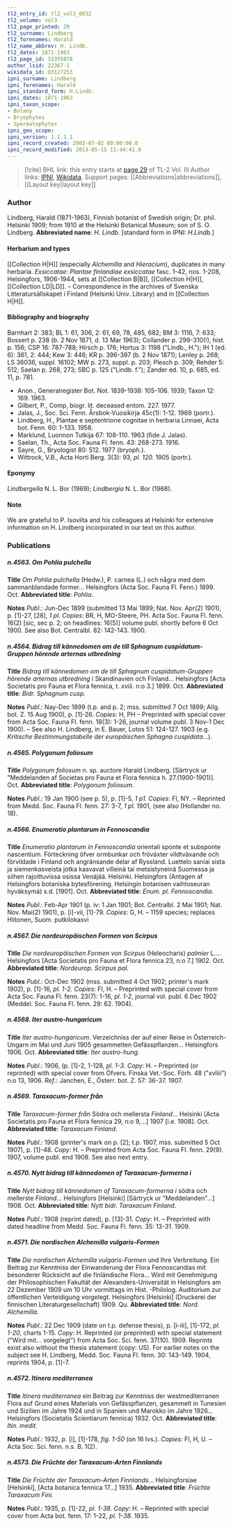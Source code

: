```yaml
---
tl2_entry_id: tl2_vol3_0032
tl2_volume: vol3
tl2_page_printed: 29
tl2_surname: Lindberg
tl2_forenames: Harald
tl2_name_abbrev: H. Lindb.
tl2_dates: 1871-1963
tl2_page_id: 33355078
author_lsid: 22367-1
wikidata_id: Q3127253
ipni_surname: Lindberg
ipni_forenames: Harald
ipni_standard_form: H.Lindb.
ipni_dates: 1871-1963
ipni_taxon_scope: 
- Botany
- Bryophytes
- Spermatophytes
ipni_geo_scope: 
ipni_version: 1.1.1.1
ipni_record_created: 2003-07-02 00:00:00.0
ipni_record_modified: 2013-05-15 11:44:41.0
---
```


> [!cite] BHL link: this entry starts at [page 29](https://www.biodiversitylibrary.org/page/33355078) of TL-2 Vol. III
> Author links: [IPNI](https://www.ipni.org/a/22367-1), [Wikidata](https://www.wikidata.org/wiki/Q3127253). Support pages: [[Abbreviations|abbreviations]], [[Layout key|layout key]]

### Author

Lindberg, Harald (1871-1963), Finnish botanist of Swedish origin; Dr. phil. Helsinki 1909; from 1910 at the Helsinki Botanical Museum; son of S. O. Lindberg. 
**Abbreviated name**: *H. Lindb.* \[standard form in IPNI: *H.Lindb.*\]

#### Herbarium and types

[[Collection H|H]] (especially *Alchemilla* and *Hieracium*), duplicates in many herbaria.
*Exsiccatae*: *Plantae finlandiae exsiccatae* fasc. 1-42, nos. 1-208, Helsingfors, 1906-1944, sets at [[Collection B|B]], [[Collection H|H]], [[Collection LD|LD]]. – Correspondence in the archives of Svenska Litteratursällskapet i Finland (Helsinki Univ. Library) and in [[Collection H|H]].

#### Bibliography and biography

Barnhart 2: 383; BL 1: 61, 306, 2: 61, 69, 78, 485, 682; BM 3: 1116, 7: 633; Bossert p. 238 (b. 2 Nov 1871, d. 13 Mar 1963); Collander p. 299-310(!), hist. p. 156; CSP 16: 787-788; Hirsch p. 176; Hortus 3: 1198 ("Lindb., H."); IH 1 (ed. 6): 361, 2: 444; Kew 3: 446; KR p. 396-397 (b. 2 Nov 1871); Lenley p. 268; LS 36036, suppl. 16102; MW p. 273, suppl. p. 203; Plesch p. 309; Rehder 5: 512; Saelan p. 268, 273; SBC p. 125 ("Lindb. f."); Zander ed. 10, p. 685, ed. 11, p. 781.
- Anon., Generalregister Bot. Not. 1839-1938: 105-106. 1939; Taxon 12: 169. 1963.
- Gilbert, P., Comp, biogr. lit. deceased entom. 227. 1977.
- Jalas, J., Soc. Sci. Fenn. Årsbok-Vuosikirja 45c(1): 1-12. 1969 (portr.).
- Lindberg, H., Plantae e septentrione cognitae in herbaria Linnaei, Acta bot. Fenn. 60: 1-133. 1958.
- Marklund, Luonnon Tutkija 67: 108-110. 1963 (fide J. Jalas).
- Saelan, Th., Acta Soc. Fauna Fl. fenn. 43: 268-273. 1916.
- Sayre, G., Bryologist 80: 512. 1977 (bryoph.).
- Wittrock, V.B., Acta Horti Berg. 3(3): 93, *pl. 120.* 1905 (portr.).

#### Eponymy

*Lindbergella* N. L. Bor (1969); *Lindbergia* N. L. Bor (1968).

#### Note

We are grateful to P. Isoviita and his colleagues at Helsinki for extensive information on H. Lindberg incorporated in our text on this author.

### Publications

##### n.4563. Om Pohlia pulchella

**Title**
*Om Pohlia pulchella* (Hedw.), P. carnea (L.) och några med dem sammanblandade former... Helsingfors (Acta Soc. Fauna Fl. Fenn.) 1899. Oct.
**Abbreviated title**: *Pohlia*.

**Notes**
*Publ*.: Jun-Dec 1899 (submitted 13 Mai 1899; Nat. Nov. Apr(2) 1901), p. \[1\]-27, \[28\], *1 pl*.
*Copies*: BR, H, MO-Steere, PH. Acta Soc. Fauna Fl. fenn. 16(2) \[sic, sec p. 2; on headlines: 16(5)\] volume publ. shortly before 6 Oct 1900. See also Bot. Centralbl. 82: 142-143. 1900.

##### n.4564. Bidrag till kännedomen om de till Sphagnum cuspidatum-Gruppen hörende arternas utbredning

**Title**
*Bidrag till kännedomen om de till Sphagnum cuspidatum-Gruppen hörende arternas utbredning* i Skandinavien och Finland... Helsingfors \[Acta Societatis pro Fauna et Flora fennica, t. xviii. n:o 3.\] 1899. Oct.
**Abbreviated title**: *Bidr. Sphagnum cusp.*

**Notes**
*Publ*.: Nay-Dec 1899 (t.p. and p. 2; mss. submitted 7 Oct 1899; Allg. bot. Z. 15 Aug 1900), p. \[1\]-26. *Copies*: H, PH – Preprinted with special cover from Acta Soc. Fauna Fl. fenn. 18(3): 1-26, journal volume publ. 3 Nov-1 Dec 1900). – See also H. Lindberg, in E. Bauer, Lotos 51: 124-127. 1903 (e.g. *Kritische Bestimmungstabelle der europäischen Sphagna cuspidata*...).

##### n.4565. Polygonum foliosum

**Title**
*Polygonum foliosum* n. sp. auctore Harald Lindberg. \[Särtryck ur "Meddelanden af Societas pro Fauna et Flora fennica h. 27.(1900-1901)\]. Oct.
**Abbreviated title**: *Polygonum foliosum*.

**Notes**
*Publ*.: 19 Jan 1900 (see p. 5), p. \[1\]-5, *1 p1. Copies*: FI, NY. – Reprinted from Medd. Soc. Fauna Fl. fenn. 27: 3-7, *1 pl*. 1901, (see also (Hollander no. 18).

##### n.4566. Enumeratio plantarum in Fennoscandia

**Title**
*Enumeratio plantarum in Fennoscandia* orientali sponte et subsponte nascentium. Förteckning öfver ormbunkar och fröväxter vildtväxande och förvildade i Finland och angränsande delar af Ryssland. Luettelo saniai sista ja siemenkasveista jotka kasvavat villeinä tai metsistyneinä Suomessa ja siihen rajoittuvissa osissa Venäjää. Helsinki. Helsingfors (Antagen af Helsingfors botaniska bytesförening. Helsingin botanisen vaihtoseuran hyväksymä) s.d. \[1901\]. Oct.
**Abbreviated title**: *Enum. pl. Fennoscandia*.

**Notes**
*Publ*.: Feb-Apr 1901 (p. iv: 1 Jan 1901; Bot. Centralbl. 2 Mai 1901; Nat. Nov. Mai(2) 1901), p. \[i\]-vii, \[1\]-79. *Copies*: G, H. – 1159 species; replaces Hiitonen, Suom. putkilokasvi

##### n.4567. Die nordeuropäischen Formen von Scirpus

**Title**
*Die nordeuropäischen Formen von Scirpus* (Heleocharis) *palmier* L.... Helsingfors \[Acta Societatis pro Fauna et Flora fennica 23, n:o 7.\] 1902. Oct.
**Abbreviated title**: *Nordeurop. Scirpus pal.*

**Notes**
*Publ*.: Oct-Dec 1902 (mss. submitted 4 Oct 1902; printer's mark 1902), p. \[1\]-16, *pl. 1-2.*
*Copies*: FI, H. – Preprinted with special cover from Acta Soc. Fauna Fl. fenn. 23(7): 1-16, *pl. 1-2*, journal vol. publ. 6 Dec 1902 (Meddel. Soc. Fauna Fl.
fenn. 29: 62. 1904).

##### n.4568. Iter austro-hungaricum

**Title**
*Iter austro-hungaricum*. Verzeichniss der auf einer Reise in Österreich-Ungarn im Mai und Juni 1905 gesammelten Gefässpflanzen... Helsingfors 1906. Oct.
**Abbreviated title**: *Iter austro-hung.*

**Notes**
*Publ*.: 1906, (p. \[1\]-2, 1-128, *pl. 1-3. Copy*: H. – Preprinted (or reprinted) with special cover from Öfvers. Finska Vet.-Soc. Förh. 48 ("xvliii") n:o 13, 1906.
*Ref*.: Janchen, E., Österr. bot. Z. 57: 36-37. 1907.

##### n.4569. Taraxacum-former från

**Title**
*Taraxacum-former från* Södra och mellersta *Finland*... Helsinki \[Acta Societatis pro Fauna et Flora fennica 29, n:o 9,...\] 1907 \[i.e. 1908\]. Oct.
**Abbreviated title**: *Taraxacum Finland*.

**Notes**
*Publ*.: 1908 (printer's mark on p. \[2\]; t.p. 1907, mss. submitted 5 Oct 1907), p. \[1\]-48. *Copy*: H. – Preprinted from Acta Soc. Fauna Fl. fenn. 29(9). 1907, volume publ. end 1908. See also next entry.

##### n.4570. Nytt bidrag till kännedomen of Taraxacum-formerna i

**Title**
*Nytt bidrag till kännedomen of Taraxacum-formerna i* södra och mellerste *Finland*... Helsingfors \[Helsinki\] \[Särtryck ur "Meddelanden"...\] 1908. Oct.
**Abbreviated title**: *Nytt bidr. Taraxacum Finland*.

**Notes**
*Publ*.: 1908 (reprint dated), p. \[13\]-31. *Copy*: H. – Preprinted with dated headline from Medd. Soc. Fauna Fl. fenn. 35: 13-31. 1909.

##### n.4571. Die nordischen Alchemilla vulgaris-Formen

**Title**
*Die nordischen Alchemilla vulgaris-Formen* und Ihre Verbreitung. Ein Beitrag zur Kenntniss der Einwanderung der Flora Fennoscandias mit besonderer Rücksicht auf die finländische Flora... Wird mit Genehmigung der Philosophischen Fakultät der Alexanders-Universität in Helsingfors am 22 Dezember 1909 um 10 Uhr vormittags im Hist. -Philolog. Auditorium zur öffentlichen Verteidigung vorgelegt. Helsingfors \[Helsinki\] (Druckerei der finnischen Literaturgesellschaft) 1909. Qu.
**Abbreviated title**: *Nord. Alchemilla*.

**Notes**
*Publ*.: 22 Dec 1909 (date on t.p. defense thesis), p. \[i-iii\], \[1\]-172, *pl. 1-20*, charts 1-15. *Copy*: H. Reprinted (or preprinted) with special statement ("Wird mit... vorgelegt") from Acta Soc. Sci. fenn. 37(10). 1909. Reprints exist also without the thesis statement (copy: US). For earlier notes on the subject see H. Lindberg, Medd. Soc. Fauna Fl. fenn. 30: 143-149. 1904, reprints 1904, p. \[1\]-7.

##### n.4572. Itinera mediterranea

**Title**
*Itinera mediterranea* ein Beitrag zur Kenntniss der westmediterranen Flora auf Grund eines Materials von Gefässpflanzen, gesammelt in Tunesien und Sizilien im Jahre 1924 und in Spanien und Marokko im Jahre 1926... Helsingfors (Societatis Scientiarum fennica) 1932. Oct.
**Abbreviated title**: *Itin. medit.*

**Notes**
*Publ*.: 1932, p. \[i\], \[1\]-178, *fig. 1-50* (on 16 lvs.). *Copies*: FI, H, U. – Acta Soc. Sci. fenn. n.s. B. 1(2).

##### n.4573. Die Früchte der Taraxacum-Arten Finnlands

**Title**
*Die Früchte der Taraxacum-Arten Finnlands*... Helsingforsiae \[Helsinki\], \[Acta botanica fennica 17...\] 1935.
**Abbreviated title**: *Früchte Taraxacum Fini.*

**Notes**
*Publ*.: 1935, p. \[1\]-22, *pl. 1-38. Copy*: H. – Reprinted with special cover from Acta bot. fenn. 17: 1-22, *pl. 1-38.* 1935.

